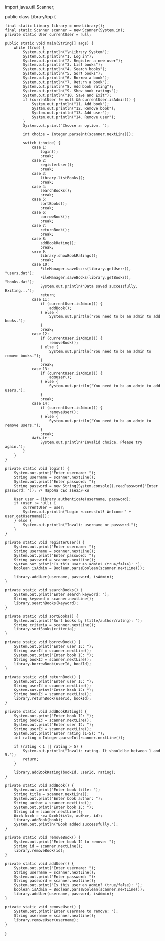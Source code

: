 import java.util.Scanner;

public class LibraryApp {

    final static Library library = new Library();
    final static Scanner scanner = new Scanner(System.in);
    private static User currentUser = null;

    public static void main(String[] args) {
        while (true) {
            System.out.println("\nLibrary System");
            System.out.println("1. Log in");
            System.out.println("2. Register a new user");
            System.out.println("3. List books");
            System.out.println("4. Search books");
            System.out.println("5. Sort books");
            System.out.println("6. Borrow a book");
            System.out.println("7. Return a book");
            System.out.println("8. Add book rating");
            System.out.println("9. Show book ratings");
            System.out.println("10. Save and Exit");
            if (currentUser != null && currentUser.isAdmin()) {
                System.out.println("11. Add book");
                System.out.println("12. Remove book");
                System.out.println("13. Add user");
                System.out.println("14. Remove user");
            }
            System.out.print("Choose an option: ");

            int choice = Integer.parseInt(scanner.nextLine());

            switch (choice) {
                case 1:
                    login();
                    break;
                case 2:
                    registerUser();
                    break;
                case 3:
                    library.listBooks();
                    break;
                case 4:
                    searchBooks();
                    break;
                case 5:
                    sortBooks();
                    break;
                case 6:
                    borrowBook();
                    break;
                case 7:
                    returnBook();
                    break;
                case 8:
                    addBookRating();
                    break;
                case 9:
                    library.showBookRatings();
                    break;
                case 10:
                    FileManager.saveUsers(library.getUsers(), "users.dat");
                    FileManager.saveBooks(library.getBooks(), "books.dat");
                    System.out.println("Data saved successfully. Exiting...");
                    return;
                case 11:
                    if (currentUser.isAdmin()) {
                        addBook();
                    } else {
                        System.out.println("You need to be an admin to add books.");
                    }
                    break;
                case 12:
                    if (currentUser.isAdmin()) {
                        removeBook();
                    } else {
                        System.out.println("You need to be an admin to remove books.");
                    }
                    break;
                case 13:
                    if (currentUser.isAdmin()) {
                        addUser();
                    } else {
                        System.out.println("You need to be an admin to add users.");
                    }
                    break;
                case 14:
                    if (currentUser.isAdmin()) {
                        removeUser();
                    } else {
                        System.out.println("You need to be an admin to remove users.");
                    }
                    break;
                default:
                    System.out.println("Invalid choice. Please try again.");
            }
        }
    }

    private static void login() {
        System.out.print("Enter username: ");
        String username = scanner.nextLine();
        System.out.print("Enter password: ");
        String password = new String(System.console().readPassword("Enter password: ")); // Парола със звездички

        User user = library.authenticate(username, password);
        if (user != null) {
            currentUser = user;
            System.out.println("Login successful! Welcome " + user.getUsername());
        } else {
            System.out.println("Invalid username or password.");
        }
    }

    private static void registerUser() {
        System.out.print("Enter username: ");
        String username = scanner.nextLine();
        System.out.print("Enter password: ");
        String password = scanner.nextLine();
        System.out.print("Is this user an admin? (true/false): ");
        boolean isAdmin = Boolean.parseBoolean(scanner.nextLine());

        library.addUser(username, password, isAdmin);
    }

    private static void searchBooks() {
        System.out.print("Enter search keyword: ");
        String keyword = scanner.nextLine();
        library.searchBooks(keyword);
    }

    private static void sortBooks() {
        System.out.print("Sort books by (title/author/rating): ");
        String criteria = scanner.nextLine();
        library.sortBooks(criteria);
    }

    private static void borrowBook() {
        System.out.print("Enter user ID: ");
        String userId = scanner.nextLine();
        System.out.print("Enter book ID: ");
        String bookId = scanner.nextLine();
        library.borrowBook(userId, bookId);
    }

    private static void returnBook() {
        System.out.print("Enter user ID: ");
        String userId = scanner.nextLine();
        System.out.print("Enter book ID: ");
        String bookId = scanner.nextLine();
        library.returnBook(userId, bookId);
    }

    private static void addBookRating() {
        System.out.print("Enter book ID: ");
        String bookId = scanner.nextLine();
        System.out.print("Enter user ID: ");
        String userId = scanner.nextLine();
        System.out.print("Enter rating (1-5): ");
        int rating = Integer.parseInt(scanner.nextLine());

        if (rating < 1 || rating > 5) {
            System.out.println("Invalid rating. It should be between 1 and 5.");
            return;
        }

        library.addBookRating(bookId, userId, rating);
    }

    private static void addBook() {
        System.out.print("Enter book title: ");
        String title = scanner.nextLine();
        System.out.print("Enter book author: ");
        String author = scanner.nextLine();
        System.out.print("Enter book ID: ");
        String id = scanner.nextLine();
        Book book = new Book(title, author, id);
        library.addBook(book);
        System.out.println("Book added successfully.");
    }

    private static void removeBook() {
        System.out.print("Enter book ID to remove: ");
        String id = scanner.nextLine();
        library.removeBook(id);
    }

    private static void addUser() {
        System.out.print("Enter username: ");
        String username = scanner.nextLine();
        System.out.print("Enter password: ");
        String password = scanner.nextLine();
        System.out.print("Is this user an admin? (true/false): ");
        boolean isAdmin = Boolean.parseBoolean(scanner.nextLine());
        library.addUser(username, password, isAdmin);
    }

    private static void removeUser() {
        System.out.print("Enter username to remove: ");
        String username = scanner.nextLine();
        library.removeUser(username);
    }
}
